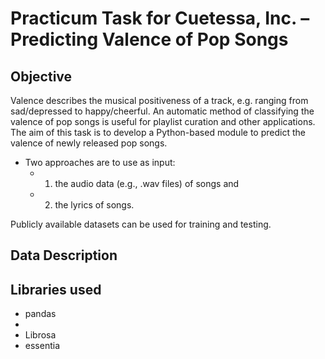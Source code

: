 # Practicum Task for Cuetessa, Inc. – Predicting Valence of Pop Songs

## Objective

Valence describes the musical positiveness of a track, e.g. ranging from sad/depressed to happy/cheerful.  An automatic method of classifying the valence of pop songs is useful for playlist curation and other applications.  The aim of this task is to develop a Python-based module to predict the valence of newly released pop songs.  

- Two approaches are to use as input: 
  - 1) the audio data (e.g., .wav files) of songs and 
  - 2) the lyrics of songs.  
 
Publicly available datasets can be used for training and testing. 

## Data Description

## Libraries used
- pandas
- 
- Librosa
- essentia 
